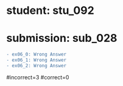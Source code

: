 # student: stu_092
# submission: sub_028

```diff
- ex06_0: Wrong Answer
- ex06_1: Wrong Answer
- ex06_2: Wrong Answer
```
#incorrect=3
#correct=0
